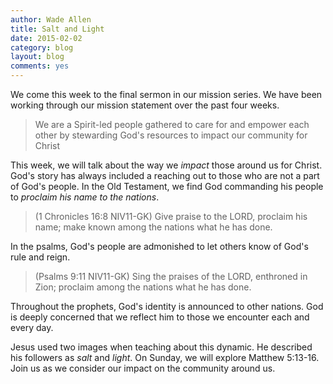 ```yaml
---
author: Wade Allen
title: Salt and Light
date: 2015-02-02
category: blog
layout: blog
comments: yes
---
```


We come this week to the final sermon in our mission series. We have been working through our mission statement over the past four weeks. 

>We are a Spirit-led people gathered to care for and empower each other by stewarding God's resources to impact our community for Christ  

This week, we will talk about the way we *impact* those around us for Christ. God's story has always included a reaching out to those who are not a part of God's people. In the Old Testament, we find God commanding his people to *proclaim his name to the nations*. 

>(1 Chronicles 16:8 NIV11-GK) Give praise to the LORD, proclaim his name; make known among the nations what he has done.

In the psalms, God's people are admonished to let others know of God's rule and reign. 

>(Psalms 9:11 NIV11-GK) Sing the praises of the LORD, enthroned in Zion; proclaim among the nations what he has done.

Throughout the prophets, God's identity is announced to other nations. God is deeply concerned that we reflect him to those we encounter each and every day.

Jesus used two images when teaching about this dynamic. He described his followers as *salt* and *light*. On Sunday, we will explore Matthew 5:13-16. Join us as we consider our impact on the community around us.


 
